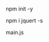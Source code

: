 npm init -y

npm i jquert -s

 <!-- 注意： 不推荐直接在这里引用任何包和任何CSS文件 -->

  <!-- 因为 main 中的代码，涉及到了ES6的新语法，但是浏览器不识别 -->

  <!-- <script src="./main.js"></script> -->

  <!-- 通过 webpack 这么一个前端构建工具， 把 main.js 做了一下处理，生成了一个 bundle.js 的文件 -->

  <!-- <script src="../dist/bundle.js"></script> -->

  <!-- 当使用 html-webpack-plugin 之后，我们不再需要手动处理 bundle.js 的引用路径了，因为 这个插件，已经帮我们自动 创建了一个 合适的 script , 并且，引用了 正确的路径 -->

  <!-- <script src="/bundle.js"></script> -->

  <!-- css 或发起二次请求，不推荐这么搞 -->

  <!-- <link rel="stylesheet" href="./css/index.css"> -->



main.js